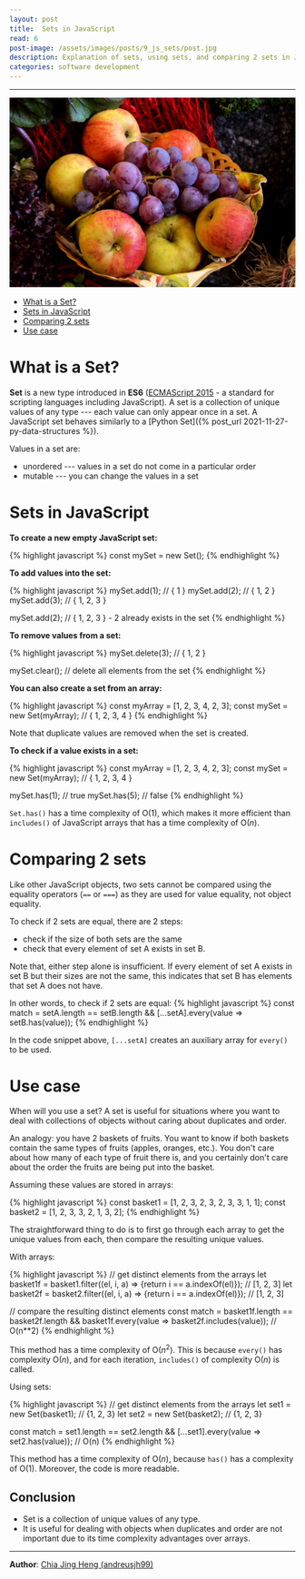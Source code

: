 ```yaml
---
layout: post
title:  Sets in JavaScript
read: 6
post-image: /assets/images/posts/9_js_sets/post.jpg
description: Explanation of sets, using sets, and comparing 2 sets in JavaScript
categories: software development
---
```


---

![](/assets/images/posts/9_js_sets/post.jpg)

- [What is a Set?](#what-is-a-set)
- [Sets in JavaScript](#sets-in-javascript)
- [Comparing 2 sets](#comparing-2-sets)
- [Use case](#use-case)

# What is a Set?

**Set** is a new type introduced in **ES6** (<a href="https://262.ecma-international.org/6.0/" target="_blank">ECMAScript 2015</a> - a standard for scripting languages including JavaScript). A set is a collection of unique values of any type --- each value can only appear once in a set. A JavaScript set behaves similarly to a [Python Set]({% post_url 2021-11-27-py-data-structures %}). 

Values in a set are:
- unordered --- values in a set do not come in a particular order
- mutable --- you can change the values in a set

# Sets in JavaScript

**To create a new empty JavaScript set:**

{% highlight javascript %}
const mySet = new Set();
{% endhighlight %}

**To add values into the set:**

{% highlight javascript %}
mySet.add(1); // { 1 }
mySet.add(2); // { 1, 2 }
mySet.add(3); // { 1, 2, 3 }

mySet.add(2); // { 1, 2, 3 } - 2 already exists in the set
{% endhighlight %}

**To remove values from a set:**

{% highlight javascript %}
mySet.delete(3); // { 1, 2 }

mySet.clear(); // delete all elements from the set
{% endhighlight %}

**You can also create a set from an array:**

{% highlight javascript %}
const myArray = [1, 2, 3, 4, 2, 3];
const mySet = new Set(myArray); // { 1, 2, 3, 4 }
{% endhighlight %}

Note that duplicate values are removed when the set is created.

**To check if a value exists in a set:**

{% highlight javascript %}
const myArray = [1, 2, 3, 4, 2, 3];
const mySet = new Set(myArray); // { 1, 2, 3, 4 }

mySet.has(1); // true
mySet.has(5); // false
{% endhighlight %}

`Set.has()` has a time complexity of <span>O($1$)</span>, which makes it more efficient than `includes()` of JavaScript arrays that has a time complexity of <span>O($n$)</span>.

# Comparing 2 sets

Like other JavaScript objects, two sets cannot be compared using the equality operators (`==` or `===`) as they are used for value equality, not object equality.

To check if 2 sets are equal, there are 2 steps:
- check if the size of both sets are the same
- check that every element of set A exists in set B.

Note that, either step alone is insufficient. If every element of set A exists in set B but their sizes are not the same, this indicates that set B has elements that set A does not have.

In other words, to check if 2 sets are equal:
{% highlight javascript %}
const match = setA.length == setB.length 
    && [...setA].every(value => setB.has(value));
{% endhighlight %}

In the code snippet above, `[...setA]` creates an auxiliary array for `every()` to be used.

# Use case
When will you use a set? A set is useful for situations where you want to deal with collections of objects without caring about duplicates and order. 

An analogy: you have 2 baskets of fruits. You want to know if both baskets contain the same types of fruits (apples, oranges, etc.). You don't care about how many of each type of fruit there is, and you certainly don't care about the order the fruits are being put into the basket.

Assuming these values are stored in arrays:

{% highlight javascript %}
const basket1 = [1, 2, 3, 2, 3, 2, 3, 3, 1, 1];
const basket2 = [1, 2, 3, 3, 2, 1, 3, 2];
{% endhighlight %}

The straightforward thing to do is to first go through each array to get the unique values from each, then compare the resulting unique values.

With arrays:

{% highlight javascript %}
// get distinct elements from the arrays
let basket1f = basket1.filter((el, i, a) => {return i == a.indexOf(el)}); // [1, 2, 3]
let basket2f = basket2.filter((el, i, a) => {return i == a.indexOf(el)}); // [1, 2, 3]

// compare the resulting distinct elements
const match = basket1f.length == basket2f.length 
    && basket1f.every(value => basket2f.includes(value)); // O(n**2)
{% endhighlight %}

This method has a time complexity of <span>O($n^2$)</span>. This is because `every()` has complexity <span>O($n$)</span>, and for each iteration, `includes()` of complexity <span>O($n$)</span> is called.

Using sets:

{% highlight javascript %}
// get distinct elements from the arrays
let set1 = new Set(basket1); // {1, 2, 3}
let set2 = new Set(basket2); // {1, 2, 3}

const match = set1.length == set2.length 
    && [...set1].every(value => set2.has(value)); // O(n)
{% endhighlight %}

This method has a time complexity of <span>O($n$)</span>, because `has()` has a complexity of <span>O($1$)</span>. Moreover, the code is more readable.

## Conclusion
- Set is a collection of unique values of any type.
- It is useful for dealing with objects when duplicates and order are not important due to its time complexity advantages over arrays.

---

**Author**: <a href="https://github.com/andreusjh99" target="_blank">Chia Jing Heng (andreusjh99)</a>